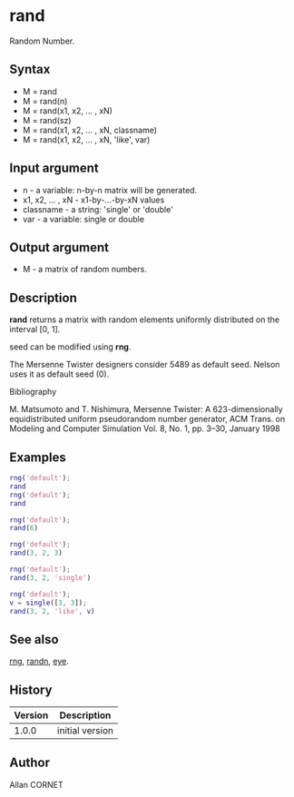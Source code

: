 # rand

Random Number.

## Syntax

- M = rand
- M = rand(n)
- M = rand(x1, x2, ... , xN)
- M = rand(sz)
- M = rand(x1, x2, ... , xN, classname)
- M = rand(x1, x2, ... , xN, 'like', var)

## Input argument

- n - a variable: n-by-n matrix will be generated.
- x1, x2, ... , xN - x1-by-...-by-xN values
- classname - a string: 'single' or 'double'
- var - a variable: single or double

## Output argument

- M - a matrix of random numbers.

## Description

  <p><b>rand</b> returns a matrix with random elements uniformly distributed on the interval [0, 1].</p>
  <p>seed can be modified using <b>rng</b>.</p>
  <p>The Mersenne Twister designers consider 5489 as default seed. Nelson uses it as default seed (0).</p>

Bibliography

M. Matsumoto and T. Nishimura, Mersenne Twister: A 623-dimensionally equidistributed uniform pseudorandom number generator, ACM Trans. on Modeling and Computer Simulation Vol. 8, No. 1, pp. 3–30, January 1998

## Examples

```matlab
rng('default');
rand
rng('default');
rand
```

```matlab
rng('default');
rand(6)
```

```matlab
rng('default');
rand(3, 2, 3)
```

```matlab
rng('default');
rand(3, 2, 'single')
```

```matlab
rng('default');
v = single([3, 3]);
rand(3, 2, 'like', v)
```

## See also

[rng](rng.md), [randn](randn.md), [eye](../constructors_functions/eye.md).

## History

| Version | Description     |
| ------- | --------------- |
| 1.0.0   | initial version |

## Author

Allan CORNET
